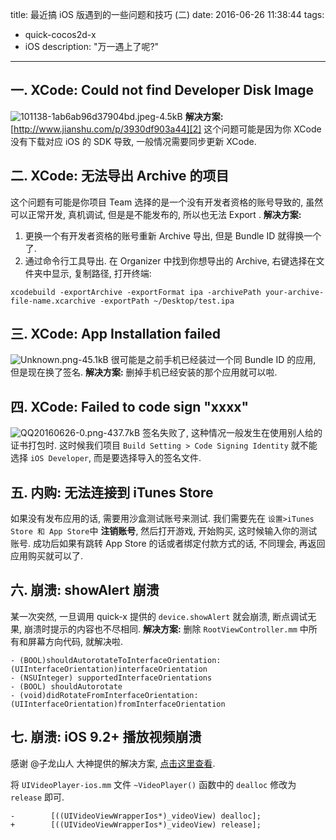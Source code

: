 title: 最近搞 iOS 版遇到的一些问题和技巧 (二)
date: 2016-06-26 11:38:44
tags:
- quick-cocos2d-x
- iOS
description: "万一遇上了呢?"
---


## 一. XCode: Could not find Developer Disk Image
![101138-1ab6ab96d37904bd.jpeg-4.5kB][1]
**解决方案:**
[http://www.jianshu.com/p/3930df903a44][2]
这个问题可能是因为你 XCode 没有下载对应 iOS 的 SDK 导致, 一般情况需要同步更新 XCode.


## 二. XCode: 无法导出 Archive 的项目
这个问题有可能是你项目 Team 选择的是一个没有开发者资格的账号导致的, 虽然可以正常开发, 真机调试, 但是是不能发布的, 所以也无法 Export .
**解决方案:**
1. 更换一个有开发者资格的账号重新 Archive 导出, 但是 Bundle ID 就得换一个了.
2. 通过命令行工具导出.
在 Organizer 中找到你想导出的 Archive, 右键选择在文件夹中显示, 复制路径, 打开终端:
```
xcodebuild -exportArchive -exportFormat ipa -archivePath your-archive-file-name.xcarchive -exportPath ~/Desktop/test.ipa
```

## 三. XCode: App Installation failed
![Unknown.png-45.1kB][3]
很可能是之前手机已经装过一个同 Bundle ID 的应用, 但是现在换了签名.
**解决方案:**
删掉手机已经安装的那个应用就可以啦.

## 四. XCode: Failed to code sign "xxxx"
![QQ20160626-0.png-437.7kB][4]
签名失败了, 这种情况一般发生在使用别人给的证书打包时. 这时候我们项目 `Build Setting > Code Signing Identity` 就不能选择 `iOS Developer`, 而是要选择导入的签名文件.

## 五. 内购: 无法连接到 iTunes Store
如果没有发布应用的话, 需要用沙盒测试账号来测试. 我们需要先在 `设置>iTunes Store 和 App Store`中 **注销账号**, 然后打开游戏, 开始购买, 这时候输入你的测试账号. 成功后如果有跳转 App Store 的话或者绑定付款方式的话, 不同理会, 再返回应用购买就可以了.

## 六. 崩溃: showAlert 崩溃
某一次突然, 一旦调用 quick-x 提供的 `device.showAlert` 就会崩溃, 断点调试无果, 崩溃时提示的内容也不尽相同.
**解决方案:**
删除 `RootViewController.mm` 中所有和屏幕方向代码, 就解决啦.

```objc
- (BOOL)shouldAutorotateToInterfaceOrientation:(UIInterfaceOrientation)interfaceOrientation
- (NSUInteger) supportedInterfaceOrientations
- (BOOL) shouldAutorotate
- (void)didRotateFromInterfaceOrientation:(UIInterfaceOrientation)fromInterfaceOrientation
```

## 七. 崩溃: iOS 9.2+ 播放视频崩溃

感谢 @子龙山人 大神提供的解决方案, [点击这里查看][5].

将 `UIVideoPlayer-ios.mm` 文件 `~VideoPlayer()` 函数中的 `dealloc` 修改为 `release` 即可.

```objc
-        [((UIVideoViewWrapperIos*)_videoView) dealloc];
+        [((UIVideoViewWrapperIos*)_videoView) release];
```

  [1]: http://static.zybuluo.com/justbilt/84lvyg8n11lmtefi02pirqup/101138-1ab6ab96d37904bd.jpeg
  [2]: http://www.jianshu.com/p/3930df903a44
  [3]: http://static.zybuluo.com/justbilt/kl9sahl74sqfnxgjem57f390/Unknown.png
  [4]: http://static.zybuluo.com/justbilt/eb80q3re93fflmiuhygk4f1m/QQ20160626-0.png
  [5]: https://github.com/cocos2d/cocos2d-x/issues/14855